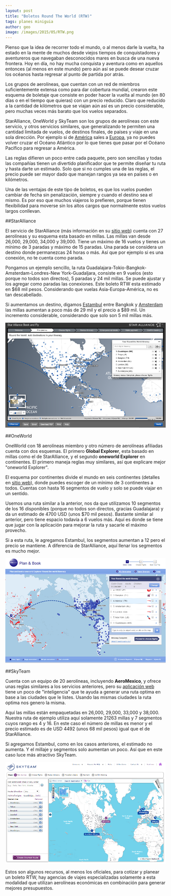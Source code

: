 ```yaml
---
layout: post
title: "Boletos Round The World (RTW)"
tags: planes miniguia
author: geo
image: /images/2015/05/RTW.png
---
```

Pienso que la idea de recorrer todo el mundo, o al menos darle la vuelta, ha estado en la mente de muchos desde viejos tiempos de conquistadores y aventureros que navegaban desconocidos mares en busca de una nueva frontera. Hoy en día, no hay mucha conquista y aventura como en aquellos entonces (al menos en este mundo) pero aún así se puede desear cruzar los océanos hasta regresar al punto de partida por atrás.

Los grupos de aerolíneas, que cuentan con un red de miembros suficientemente extensa como para dar cobertura mundial, crearon este esquema de boletaje que consiste en poder hacer la vuelta al mundo (en 80 días o en el tiempo que quieras) con un precio reducido. Claro que reducido a la cantidad de kilómetros que se viajan aún así es un precio considerable, pero muchas veces más barato que los vuelos separados.

StarAlliance, OneWorld y SkyTeam son los grupos de aerolíneas con este servicio, y otros servicios similares, que generalizando te permiten una cantidad limitada de vuelos, de destinos finales, de países y viaje en una sola dirección. Por ejemplo si de [América](/tag/america) sales a [Europa](/tag/europa), ya no puedes volver cruzar el Océano Atlántico por lo que tienes que pasar por el Océano Pacífico para regresar a América.

Las reglas difieren un poco entre cada paquete, pero son sencillas y todas las compañías tienen un divertido planificador que te permite diseñar tu ruta y hasta darte un estimado. Solo que si no cumples una de las reglas, el precio puede ser mayor dado que manejan rangos ya sea en países o en kilómetros.

Una de las ventajas de este tipo de boletos, es que los vuelos pueden cambiar de fecha sin penalización, siempre y cuando el destino sea el mismo. Es por eso que muchos viajeros lo prefieren, porque tienen flexibilidad para moverse sin los altos cargos que normalmente estos vuelos largos conllevan.

##StarAlliance

El servicio de StarAlliance (más información en su [sitio web](https://www.staralliance.com/en/fares/round-the-world-fare)) cuenta con 27 aerolíneas y su esquema esta basado en millas. Las millas van desde 26,000, 29,000, 34,000 y 39,000. Tiene un máximo de 16 vuelos y tienes un mínimo de 3 paradas y máximo de 15 paradas. Una parada se considera un destino donde permanezcas 24 horas o más. Así que por ejemplo si es una conexión, no te cuenta como parada.

Pongamos un ejemplo sencillo, la ruta Guadalajara-Tokio-Bangkok-Amsterdam-Londres-New York-Guadaljara, consiste en 9 vuelos (esto porque no todos son directos), 5 paradas y 24 mil millas. Se puede ajustar y los agregar como paradas las conexiones. Este boleto RTW esta estimado en $68 mil pesos. Considerando que vuelas Asia-Europa-América, no es tan descabellado.

Si aumentamos un destino, digamos [Estambul](/tag/estambul) entre Bangkok y [Amsterdam](/tag/amsterdam) las millas aumentan a poco más de 29 mil y el precio a $89 mil. Un incremento considerable, considerando que solo son 5 mil millas más.

![StarAlliance RTW](/images/2015/05/StarAlliance.png)

##OneWorld

OneWorld con 18 aerolíneas miembro y otro número de aerolíneas afiliadas cuenta con dos esquemas. El primero **Global Explorer**, esta basado en millas como el de StarAlliance, y el segundo **oneworld Explorer** en continentes. El primero maneja reglas muy similares, así que explicare mejor "oneworld Explorer".

El esquema por continentes divide el mundo en seis continentes (detalles en [sitio web](http://www.oneworld.com/flights/round-the-world-fares/oneworld-explorer)), donde puedes escoger de un mínimo de 3 continentes a todos. Cuentas con hasta 16 segmentos de vuelo y solo se puede viajar en un sentido.

Usemos una ruta similar a la anterior, nos da que utilizamos 10 segmentos de los 16 disponibles (porque no todos son directos, gracias Guadalajara) y da un estimado de 4700 USD (unos $70 mil pesos). Bastante similar al anterior, pero tiene espacio todavía a 6 vuelos más. Aquí es donde se tiene que jugar con la aplicación para mejorar la ruta y sacarle el máximo provecho.

Si a esta ruta, le agregamos Estambul, los segmentos aumentan a 12 pero el precio se mantiene. A diferencia de StarAlliance, aquí llenar los segmentos es mucho mejor.

![OneWorld Explorer](/images/2015/05/OneWorld.png)

##SkyTeam 

Cuenta con un equipo de 20 aerolíneas, incluyendo **AeroMexico**, y ofrece unas reglas similares a los servicios anteriores, pero su [aplicación web](http://roundtheworld.skyteam.com/B2C/6242201573103256149/ConsumerTool/en/Home/MainPage) tiene un poco de "inteligencia" que te ayuda a generar una ruta optima en base a las ciudades que le listes. Usando las mismas ciudades la ruta optima nos genero la misma.

Aquí las millas están empaquetadas en 26,000, 29,000, 33,000 y 38,000. Nuestra ruta de ejemplo utiliza aquí solamente 21263 millas y 7 segmentos cuyos rango es 4 y 16. En este caso el número de millas es menor y el precio estimado es de USD 4492 (unos 68 mil pesos) igual que el de StarAlliance.

Si agregamos Estambul, como en los casos anteriores, el estimado no aumenta. Y el millaje y segmentos solo aumentan un poco. Así que en este caso luce más atractivo SkyTeam.

![Aplicación SkyTeam](/images/2015/05/skyteam.png)

Estos son algunos recursos, al menos los oficiales, para cotizar y planear un boleto RTW, hay agencias de viajes especializadas solamente a esta modalidad que utilizan aerolíneas económicas en combinación para generar mejores presupuestos. 